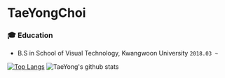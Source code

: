 <!--
**rktn0905/TaeYongChoi** is a ✨ _special_ ✨ repository because its `README.md` (this file) appears on your GitHub profile.
Here are some ideas to get you started:
- 🔭 I’m currently working on ...
- 🌱 I’m currently learning ...
- 👯 I’m looking to collaborate on ...
- 🤔 I’m looking for help with ...
- 💬 Ask me about ...
- 📫 How to reach me: ...
- 😄 Pronouns: ...
- ⚡ Fun fact: ...
-->
# TaeYongChoi


### :mortar_board: Education
- B.S in School of Visual Technology, Kwangwoon University ```2018.03 ~ ```

[![Top Langs](https://github-readme-stats.vercel.app/api/top-langs/?username=rktn0905&layout=compact)](https://github.com/anuraghazra/github-readme-stats)
![TaeYong's github stats](https://github-readme-stats.vercel.app/api?username=rktn0905&show_icons=true&hide_border=true) 
